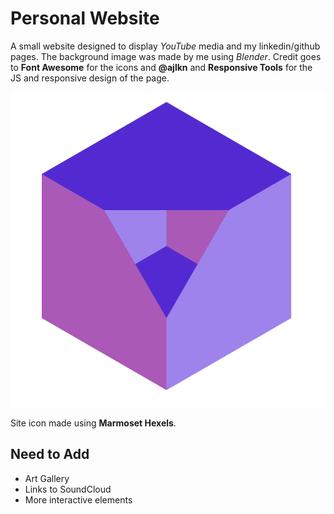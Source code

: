 # Personal Website

A small website designed to display _YouTube_ media and my linkedin/github pages. The background image was made by me using _Blender_. Credit goes to **Font Awesome** for the icons and **@ajlkn** and **Responsive Tools** for the JS and responsive design of the page. <br>

![Site logo](/images/icon.png)<br>

Site icon made using **Marmoset Hexels**.

## Need to Add

* Art Gallery
* Links to SoundCloud
* More interactive elements

